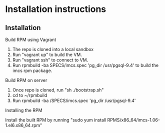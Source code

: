 # Installation instructions

## Installation

Build RPM using Vagrant

1. The repo is cloned into a local sandbox
2. Run "vagrant up" to build the VM.
3. Run "vagrant ssh" to connect to VM.
4. Run rpmbuild -ba SPECS/imcs.spec 'pg_dir /usr/pgsql-9.4' to build the imcs rpm package.


Build RPM on server

1. Once repo is cloned, run "sh ./bootstrap.sh"
2. cd to ~/rpmbuild 
3. Run rpmbuild -ba /SPECS/imcs.spec 'pg_dir /usr/pgsql-9.4'

Installing the RPM 

Install the built RPM by running "sudo yum install RPMS/x86_64/imcs-1.06-1.el6.x86_64.rpm"


